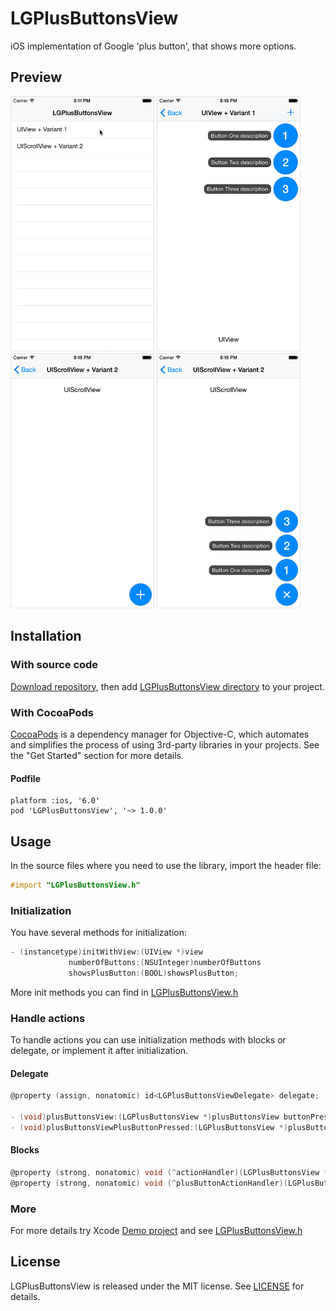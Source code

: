# LGPlusButtonsView

iOS implementation of Google 'plus button', that shows more options.

## Preview

<img src="https://raw.githubusercontent.com/Friend-LGA/ReadmeFiles/master/LGPlusButtonsView/Preview.gif" width="230"/>
<img src="https://raw.githubusercontent.com/Friend-LGA/ReadmeFiles/master/LGPlusButtonsView/1.png" width="230"/>
<img src="https://raw.githubusercontent.com/Friend-LGA/ReadmeFiles/master/LGPlusButtonsView/2.png" width="230"/>
<img src="https://raw.githubusercontent.com/Friend-LGA/ReadmeFiles/master/LGPlusButtonsView/3.png" width="230"/>

## Installation

### With source code

[Download repository](https://github.com/Friend-LGA/LGPlusButtonsView/archive/master.zip), then add [LGPlusButtonsView directory](https://github.com/Friend-LGA/LGPlusButtonsView/blob/master/LGPlusButtonsView/) to your project.

### With CocoaPods

[CocoaPods](http://cocoapods.org/) is a dependency manager for Objective-C, which automates and simplifies the process of using 3rd-party libraries in your projects. See the "Get Started" section for more details.

#### Podfile

```
platform :ios, '6.0'
pod 'LGPlusButtonsView', '~> 1.0.0'
```

## Usage

In the source files where you need to use the library, import the header file:

```objective-c
#import "LGPlusButtonsView.h"
```

### Initialization

You have several methods for initialization:

```objective-c
- (instancetype)initWithView:(UIView *)view
             numberOfButtons:(NSUInteger)numberOfButtons
             showsPlusButton:(BOOL)showsPlusButton;
```

More init methods you can find in [LGPlusButtonsView.h](https://github.com/Friend-LGA/LGPlusButtonsView/blob/master/LGPlusButtonsView/LGPlusButtonsView.h)

### Handle actions

To handle actions you can use initialization methods with blocks or delegate, or implement it after initialization.

#### Delegate

```objective-c
@property (assign, nonatomic) id<LGPlusButtonsViewDelegate> delegate;

- (void)plusButtonsView:(LGPlusButtonsView *)plusButtonsView buttonPressedWithTitle:(NSString *)title description:(NSString *)description index:(NSUInteger)index;
- (void)plusButtonsViewPlusButtonPressed:(LGPlusButtonsView *)plusButtonsView;
```

#### Blocks

```objective-c
@property (strong, nonatomic) void (^actionHandler)(LGPlusButtonsView *plusButtonView, NSString *title, NSString *description, NSUInteger index);
@property (strong, nonatomic) void (^plusButtonActionHandler)(LGPlusButtonsView *plusButtonView);
```

### More

For more details try Xcode [Demo project](https://github.com/Friend-LGA/LGPlusButtonsView/blob/master/Demo) and see [LGPlusButtonsView.h](https://github.com/Friend-LGA/LGPlusButtonsView/blob/master/LGPlusButtonsView/LGPlusButtonsView.h)

## License

LGPlusButtonsView is released under the MIT license. See [LICENSE](https://raw.githubusercontent.com/Friend-LGA/LGPlusButtonsView/master/LICENSE) for details.
